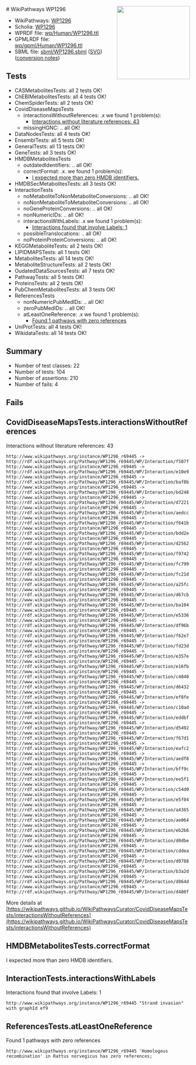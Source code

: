 <img style="float: right; width: 200px" src="../logo.png" />
# WikiPathways WP1296

* WikiPathways: [WP1296](https://identifiers.org/wikipathways:WP1296)
* Scholia: [WP1296](https://scholia.toolforge.org/wikipathways/WP1296)
* WPRDF file: [wp/Human/WP1296.ttl](../wp/Human/WP1296.ttl)
* GPMLRDF file: [wp/gpml/Human/WP1296.ttl](../wp/gpml/Human/WP1296.ttl)
* SBML file: [sbml/WP1296.sbml](../sbml/WP1296.sbml) ([SVG](../sbml/WP1296.svg)) ([conversion notes](../sbml/WP1296.txt))

## Tests
* CASMetabolitesTests: all 2 tests OK!
* ChEBIMetabolitesTests: all 4 tests OK!
* ChemSpiderTests: all 2 tests OK!
* CovidDiseaseMapsTests
    * interactionsWithoutReferences: .x we found 1 problem(s):
        * [Interactions without literature references: 43](#9701cd41)
    * missingHGNC: .. all OK!
* DataNodesTests: all 4 tests OK!
* EnsemblTests: all 5 tests OK!
* GeneralTests: all 13 tests OK!
* GeneTests: all 3 tests OK!
* HMDBMetabolitesTests
    * outdatedIdentifiers: .. all OK!
    * correctFormat: .x. we found 1 problem(s):
        * [I expected more than zero HMDB identifiers.](#ad154c1e)
* HMDBSecMetabolitesTests: all 3 tests OK!
* InteractionTests
    * noMetaboliteToNonMetaboliteConversions: .. all OK!
    * noNonMetaboliteToMetaboliteConversions: .. all OK!
    * noGeneProteinConversions: .. all OK!
    * nonNumericIDs: .. all OK!
    * interactionsWithLabels: .x we found 1 problem(s):
        * [Interactions found that involve Labels: 1](#630d2678)
    * possibleTranslocations: .. all OK!
    * noProteinProteinConversions: .. all OK!
* KEGGMetaboliteTests: all 2 tests OK!
* LIPIDMAPSTests: all 1 tests OK!
* MetabolitesTests: all 14 tests OK!
* MetaboliteStructureTests: all 2 tests OK!
* OudatedDataSourcesTests: all 7 tests OK!
* PathwayTests: all 5 tests OK!
* ProteinsTests: all 2 tests OK!
* PubChemMetabolitesTests: all 3 tests OK!
* ReferencesTests
    * nonNumericPubMedIDs: .. all OK!
    * zeroPubMedIDs: .. all OK!
    * atLeastOneReference: .x we found 1 problem(s):
        * [Found 1 pathways with zero references](#35eb778e)
* UniProtTests: all 4 tests OK!
* WikidataTests: all 14 tests OK!


## Summary

* Number of test classes: 22
* Number of tests: 104
* Number of assertions: 210
* Number of fails: 4

## Fails

<a name="9701cd41" />

## CovidDiseaseMapsTests.interactionsWithoutReferences

Interactions without literature references: 43
```
http://www.wikipathways.org/instance/WP1296_r69445 -> http://rdf.wikipathways.org/Pathway/WP1296_r69445/WP/Interaction/f507f
http://www.wikipathways.org/instance/WP1296_r69445 -> http://rdf.wikipathways.org/Pathway/WP1296_r69445/WP/Interaction/e10e9
http://www.wikipathways.org/instance/WP1296_r69445 -> http://rdf.wikipathways.org/Pathway/WP1296_r69445/WP/Interaction/baf8b
http://www.wikipathways.org/instance/WP1296_r69445 -> http://rdf.wikipathways.org/Pathway/WP1296_r69445/WP/Interaction/bd248
http://www.wikipathways.org/instance/WP1296_r69445 -> http://rdf.wikipathways.org/Pathway/WP1296_r69445/WP/Interaction/d7221
http://www.wikipathways.org/instance/WP1296_r69445 -> http://rdf.wikipathways.org/Pathway/WP1296_r69445/WP/Interaction/aedcc
http://www.wikipathways.org/instance/WP1296_r69445 -> http://rdf.wikipathways.org/Pathway/WP1296_r69445/WP/Interaction/f641b
http://www.wikipathways.org/instance/WP1296_r69445 -> http://rdf.wikipathways.org/Pathway/WP1296_r69445/WP/Interaction/bdd2e
http://www.wikipathways.org/instance/WP1296_r69445 -> http://rdf.wikipathways.org/Pathway/WP1296_r69445/WP/Interaction/d2562
http://www.wikipathways.org/instance/WP1296_r69445 -> http://rdf.wikipathways.org/Pathway/WP1296_r69445/WP/Interaction/f9742
http://www.wikipathways.org/instance/WP1296_r69445 -> http://rdf.wikipathways.org/Pathway/WP1296_r69445/WP/Interaction/fc799
http://www.wikipathways.org/instance/WP1296_r69445 -> http://rdf.wikipathways.org/Pathway/WP1296_r69445/WP/Interaction/fc21d
http://www.wikipathways.org/instance/WP1296_r69445 -> http://rdf.wikipathways.org/Pathway/WP1296_r69445/WP/Interaction/a25fc
http://www.wikipathways.org/instance/WP1296_r69445 -> http://rdf.wikipathways.org/Pathway/WP1296_r69445/WP/Interaction/d67cb
http://www.wikipathways.org/instance/WP1296_r69445 -> http://rdf.wikipathways.org/Pathway/WP1296_r69445/WP/Interaction/ba104
http://www.wikipathways.org/instance/WP1296_r69445 -> http://rdf.wikipathways.org/Pathway/WP1296_r69445/WP/Interaction/e5336
http://www.wikipathways.org/instance/WP1296_r69445 -> http://rdf.wikipathways.org/Pathway/WP1296_r69445/WP/Interaction/df96b
http://www.wikipathways.org/instance/WP1296_r69445 -> http://rdf.wikipathways.org/Pathway/WP1296_r69445/WP/Interaction/f62e7
http://www.wikipathways.org/instance/WP1296_r69445 -> http://rdf.wikipathways.org/Pathway/WP1296_r69445/WP/Interaction/fd23d
http://www.wikipathways.org/instance/WP1296_r69445 -> http://rdf.wikipathways.org/Pathway/WP1296_r69445/WP/Interaction/e357e
http://www.wikipathways.org/instance/WP1296_r69445 -> http://rdf.wikipathways.org/Pathway/WP1296_r69445/WP/Interaction/e16fb
http://www.wikipathways.org/instance/WP1296_r69445 -> http://rdf.wikipathways.org/Pathway/WP1296_r69445/WP/Interaction/c4840
http://www.wikipathways.org/instance/WP1296_r69445 -> http://rdf.wikipathways.org/Pathway/WP1296_r69445/WP/Interaction/d6432
http://www.wikipathways.org/instance/WP1296_r69445 -> http://rdf.wikipathways.org/Pathway/WP1296_r69445/WP/Interaction/ef8fe
http://www.wikipathways.org/instance/WP1296_r69445 -> http://rdf.wikipathways.org/Pathway/WP1296_r69445/WP/Interaction/c10ad
http://www.wikipathways.org/instance/WP1296_r69445 -> http://rdf.wikipathways.org/Pathway/WP1296_r69445/WP/Interaction/eddbf
http://www.wikipathways.org/instance/WP1296_r69445 -> http://rdf.wikipathways.org/Pathway/WP1296_r69445/WP/Interaction/d5492
http://www.wikipathways.org/instance/WP1296_r69445 -> http://rdf.wikipathways.org/Pathway/WP1296_r69445/WP/Interaction/f67d1
http://www.wikipathways.org/instance/WP1296_r69445 -> http://rdf.wikipathways.org/Pathway/WP1296_r69445/WP/Interaction/eafc2
http://www.wikipathways.org/instance/WP1296_r69445 -> http://rdf.wikipathways.org/Pathway/WP1296_r69445/WP/Interaction/aedf8
http://www.wikipathways.org/instance/WP1296_r69445 -> http://rdf.wikipathways.org/Pathway/WP1296_r69445/WP/Interaction/bff9c
http://www.wikipathways.org/instance/WP1296_r69445 -> http://rdf.wikipathways.org/Pathway/WP1296_r69445/WP/Interaction/ee5f1
http://www.wikipathways.org/instance/WP1296_r69445 -> http://rdf.wikipathways.org/Pathway/WP1296_r69445/WP/Interaction/c54d0
http://www.wikipathways.org/instance/WP1296_r69445 -> http://rdf.wikipathways.org/Pathway/WP1296_r69445/WP/Interaction/e5f04
http://www.wikipathways.org/instance/WP1296_r69445 -> http://rdf.wikipathways.org/Pathway/WP1296_r69445/WP/Interaction/a4365
http://www.wikipathways.org/instance/WP1296_r69445 -> http://rdf.wikipathways.org/Pathway/WP1296_r69445/WP/Interaction/ae064
http://www.wikipathways.org/instance/WP1296_r69445 -> http://rdf.wikipathways.org/Pathway/WP1296_r69445/WP/Interaction/eb2b6
http://www.wikipathways.org/instance/WP1296_r69445 -> http://rdf.wikipathways.org/Pathway/WP1296_r69445/WP/Interaction/d0dbe
http://www.wikipathways.org/instance/WP1296_r69445 -> http://rdf.wikipathways.org/Pathway/WP1296_r69445/WP/Interaction/cddea
http://www.wikipathways.org/instance/WP1296_r69445 -> http://rdf.wikipathways.org/Pathway/WP1296_r69445/WP/Interaction/d0788
http://www.wikipathways.org/instance/WP1296_r69445 -> http://rdf.wikipathways.org/Pathway/WP1296_r69445/WP/Interaction/b3a2d
http://www.wikipathways.org/instance/WP1296_r69445 -> http://rdf.wikipathways.org/Pathway/WP1296_r69445/WP/Interaction/d864d
http://www.wikipathways.org/instance/WP1296_r69445 -> http://rdf.wikipathways.org/Pathway/WP1296_r69445/WP/Interaction/d480f
```

More details at [https://wikipathways.github.io/WikiPathwaysCurator/CovidDiseaseMapsTests/interactionsWithoutReferences](https://wikipathways.github.io/WikiPathwaysCurator/CovidDiseaseMapsTests/interactionsWithoutReferences)

<a name="ad154c1e" />

## HMDBMetabolitesTests.correctFormat

I expected more than zero HMDB identifiers.
<a name="630d2678" />

## InteractionTests.interactionsWithLabels

Interactions found that involve Labels: 1
```
http://www.wikipathways.org/instance/WP1296_r69445 "Strand invasion" with graphId ef9
```

<a name="35eb778e" />

## ReferencesTests.atLeastOneReference

Found 1 pathways with zero references
```
http://www.wikipathways.org/instance/WP1296_r69445 'Homologous recombination' in Rattus norvegicus has zero references; 
```

